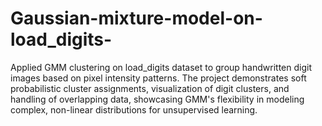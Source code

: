 # Gaussian-mixture-model-on-load_digits-
Applied GMM clustering on  load_digits dataset to group handwritten digit images based on pixel intensity patterns. The project demonstrates soft probabilistic cluster assignments, visualization of digit clusters, and handling of overlapping data, showcasing GMM's flexibility in modeling complex, non-linear distributions for unsupervised learning.
